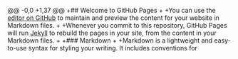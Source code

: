 @@ -0,0 +1,37 @@
 +## Welcome to GitHub Pages
 +
 +You can use the [editor on GitHub](https://github.com/ksice/ksice.github.io/edit/master/index.md) to maintain and preview the content for your website in Markdown files.
 +
 +Whenever you commit to this repository, GitHub Pages will run [Jekyll](https://jekyllrb.com/) to rebuild the pages in your site, from the content in your Markdown files.
 +
 +### Markdown
 +
 +Markdown is a lightweight and easy-to-use syntax for styling your writing. It includes conventions for
 


